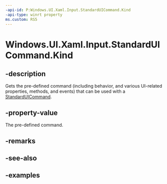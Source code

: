 ```yaml
---
-api-id: P:Windows.UI.Xaml.Input.StandardUICommand.Kind
-api-type: winrt property
ms.custom: RS5
---
```


<!-- Property syntax.
public StandardUICommandKind Kind { get; }
-->

# Windows.UI.Xaml.Input.StandardUICommand.Kind

## -description

Gets the pre-defined command (including behavior, and various UI-related properties, methods, and events) that can be used with a [StandardUICommand](standarduicommand.md).

## -property-value

The pre-defined command.

## -remarks

## -see-also

## -examples
